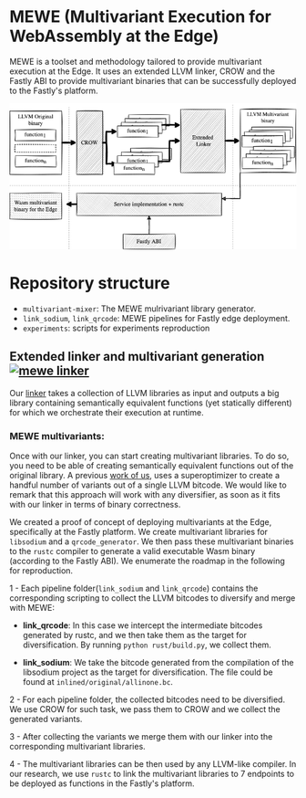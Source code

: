# MEWE (Multivariant Execution for WebAssembly at the Edge)

MEWE is a toolset and methodology tailored to provide multivariant execution at the Edge. It uses an extended LLVM linker, CROW and the Fastly ABI to provide multivariant binaries that can be successfully deployed to the Fastly's platform.

![diagram](docs/diagram2.png)

# Repository structure
 - `multivariant-mixer`: The MEWE mulrivariant library generator.
 - `link_sodium`, `link_qrcode`: MEWE pipelines for Fastly edge deployment. 
 - `experiments`: scripts for experiments reproduction


## Extended linker and multivariant generation [![mewe linker](https://github.com/Jacarte/MEWE/actions/workflows/build_linker.yaml/badge.svg?branch=main)](https://github.com/Jacarte/MEWE/actions/workflows/build_linker.yaml)


Our [linker](multivariant-mixer) takes a collection of LLVM libraries as input and outputs a big library containing semantically equivalent functions (yet statically different) for which we orchestrate their execution at runtime.

 
### MEWE multivariants:

Once with our linker, you can start creating multivariant libraries. To do so, you need to be able of creating semantically equivalent functions out of the original library. A previous [work of us](https://github.com/KTH/slumps/tree/master/crow), uses a superoptimizer to create a handful number of variants out of a single LLVM bitcode. We would like to remark that this approach will work with any diversifier, as soon as it fits with our linker in terms of binary correctness. 

We created a proof of concept of deploying multivariants at the Edge, specifically at the Fastly platform. We create multivariant libraries for `libsodium` and a `qrcode_generator`. We then pass these multivariant binaries to the `rustc` compiler to generate a valid executable Wasm binary (according to the Fastly ABI). We enumerate the roadmap in the following for reproduction.

1 - Each pipeline folder(`link_sodium` and `link_qrcode`) contains the corresponding scripting to collect the LLVM bitcodes to diversify and merge with MEWE:
- **link_qrcode**: In this case we intercept the intermediate bitcodes generated by rustc, and we then take them as the target for diversification. By running `python rust/build.py`, we collect them.

- **link_sodium**: We take the bitcode generated from the compilation of the libsodium project as the target for diversification. The file could be found at `inlined/original/allinone.bc`.

2 - For each pipeline folder, the collected bitcodes need to be diversified. We use CROW for such task, we pass them to CROW and we collect the generated variants.

3 - After collecting the variants we merge them with our linker into the corresponding multivariant libraries.

4 - The multivariant libraries can be then used by any LLVM-like compiler. In our research, we use `rustc` to link the multivariant libraries to 7 endpoints to be deployed as functions in the Fastly's platform. 
